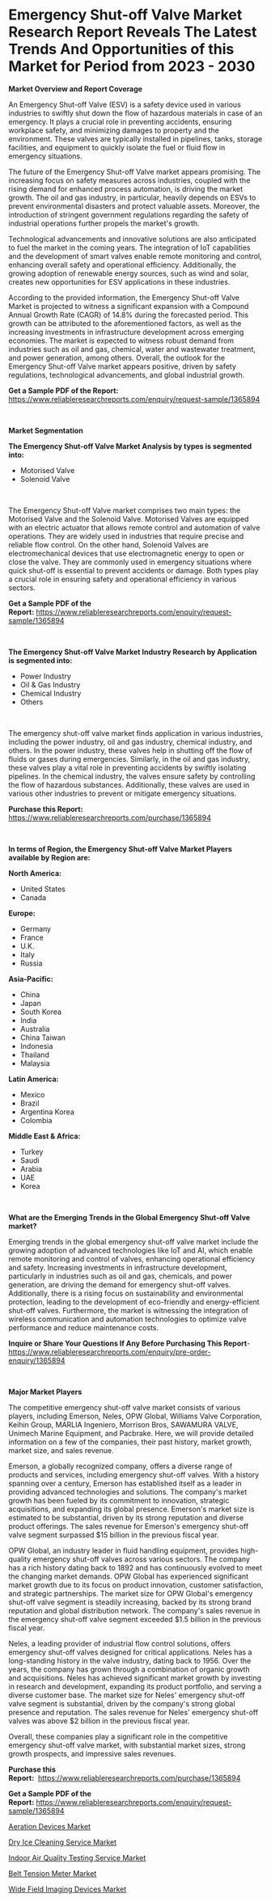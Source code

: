 <p><h1>Emergency Shut-off Valve Market Research Report Reveals The Latest Trends And Opportunities of this Market for Period from 2023 - 2030</h1></p><p><strong>Market Overview and Report Coverage</strong></p>
<p><p>An Emergency Shut-off Valve (ESV) is a safety device used in various industries to swiftly shut down the flow of hazardous materials in case of an emergency. It plays a crucial role in preventing accidents, ensuring workplace safety, and minimizing damages to property and the environment. These valves are typically installed in pipelines, tanks, storage facilities, and equipment to quickly isolate the fuel or fluid flow in emergency situations.</p><p>The future of the Emergency Shut-off Valve market appears promising. The increasing focus on safety measures across industries, coupled with the rising demand for enhanced process automation, is driving the market growth. The oil and gas industry, in particular, heavily depends on ESVs to prevent environmental disasters and protect valuable assets. Moreover, the introduction of stringent government regulations regarding the safety of industrial operations further propels the market's growth.</p><p>Technological advancements and innovative solutions are also anticipated to fuel the market in the coming years. The integration of IoT capabilities and the development of smart valves enable remote monitoring and control, enhancing overall safety and operational efficiency. Additionally, the growing adoption of renewable energy sources, such as wind and solar, creates new opportunities for ESV applications in these industries.</p><p>According to the provided information, the Emergency Shut-off Valve Market is projected to witness a significant expansion with a Compound Annual Growth Rate (CAGR) of 14.8% during the forecasted period. This growth can be attributed to the aforementioned factors, as well as the increasing investments in infrastructure development across emerging economies. The market is expected to witness robust demand from industries such as oil and gas, chemical, water and wastewater treatment, and power generation, among others. Overall, the outlook for the Emergency Shut-off Valve market appears positive, driven by safety regulations, technological advancements, and global industrial growth.</p></p>
<p><strong>Get a Sample PDF of the Report:</strong> <a href="https://www.reliableresearchreports.com/enquiry/request-sample/1365894">https://www.reliableresearchreports.com/enquiry/request-sample/1365894</a></p>
<p>&nbsp;</p>
<p><strong>Market Segmentation</strong></p>
<p><strong>The Emergency Shut-off Valve Market Analysis by types is segmented into:</strong></p>
<p><ul><li>Motorised Valve</li><li>Solenoid Valve</li></ul></p>
<p>&nbsp;</p>
<p><p>The Emergency Shut-off Valve market comprises two main types: the Motorised Valve and the Solenoid Valve. Motorised Valves are equipped with an electric actuator that allows remote control and automation of valve operations. They are widely used in industries that require precise and reliable flow control. On the other hand, Solenoid Valves are electromechanical devices that use electromagnetic energy to open or close the valve. They are commonly used in emergency situations where quick shut-off is essential to prevent accidents or damage. Both types play a crucial role in ensuring safety and operational efficiency in various sectors.</p></p>
<p><strong>Get a Sample PDF of the Report:</strong>&nbsp;<a href="https://www.reliableresearchreports.com/enquiry/request-sample/1365894">https://www.reliableresearchreports.com/enquiry/request-sample/1365894</a></p>
<p>&nbsp;</p>
<p><strong>The Emergency Shut-off Valve Market Industry Research by Application is segmented into:</strong></p>
<p><ul><li>Power Industry</li><li>Oil & Gas Industry</li><li>Chemical Industry</li><li>Others</li></ul></p>
<p>&nbsp;</p>
<p><p>The emergency shut-off valve market finds application in various industries, including the power industry, oil and gas industry, chemical industry, and others. In the power industry, these valves help in shutting off the flow of fluids or gases during emergencies. Similarly, in the oil and gas industry, these valves play a vital role in preventing accidents by swiftly isolating pipelines. In the chemical industry, the valves ensure safety by controlling the flow of hazardous substances. Additionally, these valves are used in various other industries to prevent or mitigate emergency situations.</p></p>
<p><strong>Purchase this Report:</strong>&nbsp; <a href="https://www.reliableresearchreports.com/purchase/1365894">https://www.reliableresearchreports.com/purchase/1365894</a></p>
<p>&nbsp;</p>
<p><strong>In terms of Region, the Emergency Shut-off Valve Market Players available by Region are:</strong></p>
<p>
    <p> <strong> North America: </strong>
        <ul>
            <li>United States</li>
            <li>Canada</li>
        </ul>
        </p> 
    <p> <strong> Europe: </strong>
        <ul>
            <li>Germany</li>
            <li>France</li>
            <li>U.K.</li>
            <li>Italy</li>
            <li>Russia</li>
        </ul>
        </p> 
    <p> <strong> Asia-Pacific: </strong>
        <ul>
            <li>China</li>
            <li>Japan</li>
            <li>South Korea</li>
            <li>India</li>
            <li>Australia</li>
            <li>China Taiwan</li>
            <li>Indonesia</li>
            <li>Thailand</li>
            <li>Malaysia</li>
        </ul>
        </p> 
    <p> <strong> Latin America: </strong>
        <ul>
            <li>Mexico</li>
            <li>Brazil</li>
            <li>Argentina Korea</li>
            <li>Colombia</li>
        </ul>
        </p> 
    <p> <strong> Middle East & Africa: </strong>
        <ul>
            <li>Turkey</li>
            <li>Saudi</li>
            <li>Arabia</li>
            <li>UAE</li>
            <li>Korea</li>
        </ul>
    </p>
    </p>
<p>&nbsp;</p>
<p><strong>What are the Emerging Trends in the Global Emergency Shut-off Valve market?</strong></p>
<p><p>Emerging trends in the global emergency shut-off valve market include the growing adoption of advanced technologies like IoT and AI, which enable remote monitoring and control of valves, enhancing operational efficiency and safety. Increasing investments in infrastructure development, particularly in industries such as oil and gas, chemicals, and power generation, are driving the demand for emergency shut-off valves. Additionally, there is a rising focus on sustainability and environmental protection, leading to the development of eco-friendly and energy-efficient shut-off valves. Furthermore, the market is witnessing the integration of wireless communication and automation technologies to optimize valve performance and reduce maintenance costs.</p></p>
<p><strong>Inquire or Share Your Questions If Any Before Purchasing This Report</strong>- <a href="https://www.reliableresearchreports.com/enquiry/pre-order-enquiry/1365894">https://www.reliableresearchreports.com/enquiry/pre-order-enquiry/1365894</a></p>
<p>&nbsp;</p>
<p><strong>Major Market Players</strong></p>
<p><p>The competitive emergency shut-off valve market consists of various players, including Emerson, Neles, OPW Global, Williams Valve Corporation, Keihin Group, MARLIA Ingeniero, Morrison Bros, SAWAMURA VALVE, Unimech Marine Equipment, and Pacbrake. Here, we will provide detailed information on a few of the companies, their past history, market growth, market size, and sales revenue.</p><p>Emerson, a globally recognized company, offers a diverse range of products and services, including emergency shut-off valves. With a history spanning over a century, Emerson has established itself as a leader in providing advanced technologies and solutions. The company's market growth has been fueled by its commitment to innovation, strategic acquisitions, and expanding its global presence. Emerson's market size is estimated to be substantial, driven by its strong reputation and diverse product offerings. The sales revenue for Emerson's emergency shut-off valve segment surpassed $15 billion in the previous fiscal year.</p><p>OPW Global, an industry leader in fluid handling equipment, provides high-quality emergency shut-off valves across various sectors. The company has a rich history dating back to 1892 and has continuously evolved to meet the changing market demands. OPW Global has experienced significant market growth due to its focus on product innovation, customer satisfaction, and strategic partnerships. The market size for OPW Global's emergency shut-off valve segment is steadily increasing, backed by its strong brand reputation and global distribution network. The company's sales revenue in the emergency shut-off valve segment exceeded $1.5 billion in the previous fiscal year.</p><p>Neles, a leading provider of industrial flow control solutions, offers emergency shut-off valves designed for critical applications. Neles has a long-standing history in the valve industry, dating back to 1956. Over the years, the company has grown through a combination of organic growth and acquisitions. Neles has achieved significant market growth by investing in research and development, expanding its product portfolio, and serving a diverse customer base. The market size for Neles' emergency shut-off valve segment is substantial, driven by the company's strong global presence and reputation. The sales revenue for Neles' emergency shut-off valves was above $2 billion in the previous fiscal year.</p><p>Overall, these companies play a significant role in the competitive emergency shut-off valve market, with substantial market sizes, strong growth prospects, and impressive sales revenues.</p></p>
<p><strong>Purchase this Report:</strong>&nbsp;&nbsp;<a href="https://www.reliableresearchreports.com/purchase/1365894">https://www.reliableresearchreports.com/purchase/1365894</a></p>
<p></p>
<p><strong>Get a Sample PDF of the Report:</strong>&nbsp;<a href="https://www.reliableresearchreports.com/enquiry/request-sample/1365894">https://www.reliableresearchreports.com/enquiry/request-sample/1365894</a></p>
<p><p><a href="https://www.linkedin.com/pulse/aeration-devices-market-size-share-global-analysis-report-1zxie/">Aeration Devices Market</a></p><p><a href="https://medium.com/@edwinsporer/dry-ice-cleaning-service-market-size-cagr-trends-2024-2030-8b0214141d78">Dry Ice Cleaning Service Market</a></p><p><a href="https://medium.com/@tommiefadel2023/indoor-air-quality-testing-service-market-size-cagr-trends-2024-2030-1188ac463c78">Indoor Air Quality Testing Service Market</a></p><p><a href="https://www.linkedin.com/pulse/belt-tension-meter-market-size-share-amp-trends-analysis-report-p5jce/">Belt Tension Meter Market</a></p><p><a href="https://github.com/santosh758595/Market-Research-Report-List-1/blob/main/wide-field-imaging-devices-market.md">Wide Field Imaging Devices Market</a></p></p>